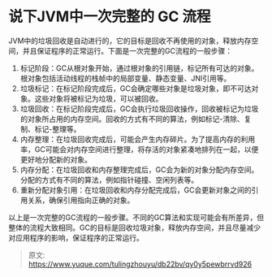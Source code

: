 # 说下JVM中一次完整的 GC 流程

JVM中的垃圾回收是自动进行的，它的目标是回收不再使用的对象，释放内存空间，并且保证程序的正常运行。下面是一次完整的GC流程的一般步骤：

1. 标记阶段：GC从根对象开始，通过根对象的引用链，标记所有可达的对象。根对象包括活动线程的栈帧中的局部变量、静态变量、JNI引用等。
2. 垃圾标记：在标记阶段完成后，GC会确定哪些对象是垃圾对象，即不可达对象。这些对象将被标记为垃圾，可以被回收。
3. 垃圾回收：在标记阶段完成后，GC会执行垃圾回收操作，回收被标记为垃圾的对象所占用的内存空间。回收的方式有不同的算法，例如标记-清除、复制、标记-整理等。
4. 内存整理：在垃圾回收完成后，可能会产生内存碎片。为了提高内存的利用率，GC可能会对内存空间进行整理，将存活的对象紧凑地排列在一起，以便更好地分配新的对象。
5. 内存分配：在垃圾回收和内存整理完成后，GC会为新的对象分配内存空间。分配的方式有不同的算法，例如指针碰撞、空闲列表等。
6. 重新分配对象引用：在垃圾回收和内存分配完成后，GC会更新对象之间的引用关系，确保引用指向正确的对象。

以上是一次完整的GC流程的一般步骤。不同的GC算法和实现可能会有所差异，但整体的流程大致相同。GC的目标是回收垃圾对象，释放内存空间，并且尽量减少对应用程序的影响，保证程序的正常运行。


> 原文: <https://www.yuque.com/tulingzhouyu/db22bv/qy0y5pewbrrvd926>